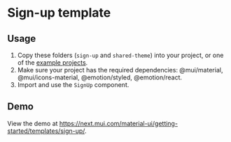 # Sign-up template

## Usage

<!-- #repo-reference -->

1. Copy these folders (`sign-up` and `shared-theme`) into your project, or one of the [example projects](https://github.com/mui/material-ui/tree/master/examples).
2. Make sure your project has the required dependencies: @mui/material, @mui/icons-material, @emotion/styled, @emotion/react.
3. Import and use the `SignUp` component.

## Demo

<!-- #host-reference -->

View the demo at https://next.mui.com/material-ui/getting-started/templates/sign-up/.
